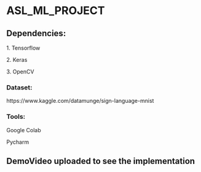 # ASL_ML_PROJECT

<h2>Dependencies:</h2>
  <p>1. Tensorflow</p>
  <p>2. Keras</p>
  <p>3. OpenCV</p>

  <h3>Dataset:</h3>
<link>https://www.kaggle.com/datamunge/sign-language-mnist</link>

<h3>Tools:</h3>
  <p>Google Colab</p>
  <p>Pycharm</p>

  <h2>DemoVideo uploaded to see the implementation</h2>
  
